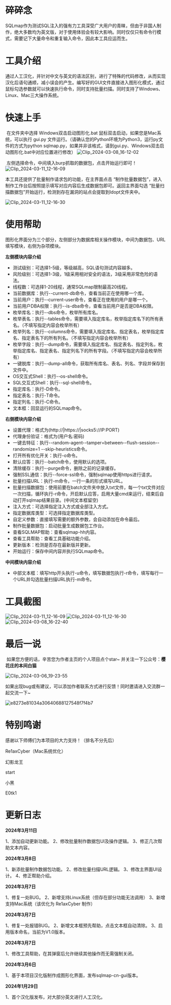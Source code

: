 # 碎碎念

​	SQLmap作为测试SQL注入的强有力工具深受广大用户的青睐，但由于非国人制作，绝大多数均为英文版，对于使用体验会有较大影响。同时仅仅只有命令行模式，需要记下大量命令和重复输入命令，因此本工具应运而生。 

# **工具介绍**

​	通过人工汉化，并针对中文与英文的语法区别，进行了特殊的代码修改，从而实现汉化后语句通顺，减小误会的产生。编写好的GUI文件直接进入图形化模式，通过鼠标勾选参数就可以快速执行命令，同时支持批量扫描。同时支持了Windows、Linux、Mac三大操作系统。

# 快速上手

​	在文件夹中选择 Windows双击启动图形化.bat 鼠标双击启动，如果您是Mac系统，可以执行 gui.py 文件运行。（请确认您的Python环境为Python3，运行py文件的方式为python sqlmap.py，如果并非该格式，请到gui.py、Windows双击启动图形化.bat中对应位置进行修改）
![Clip_2024-03-08_16-12-02](https://github.com/honmashironeko/sqlmap-cn/assets/139044047/050fa9e4-ef87-498e-b208-4003b864832e)
  
​	左侧选择命令，中间填入burp抓取的数据包，点击开始运行即可！
![Clip_2024-03-11_12-16-09](https://github.com/honmashironeko/sqlmap-gui/assets/139044047/119ba892-2de9-4db1-931d-60d48740877e)


  本工具还提供了批量制作请求包的功能，在主界面点击 “制作批量数据包”，进入制作工作台后按照提示填写对应内容后生成数据包即可。返回主界面勾选 “批量扫描数据包”开始运行，检测到存在漏洞的站点会提取到ldopt文件夹中。
  
![Clip_2024-03-11_12-16-30](https://github.com/honmashironeko/sqlmap-gui/assets/139044047/e4868938-4a34-4360-934f-f66b2ace30a6)


# 使用帮助

​	图形化界面分为三个部分，左侧部分为数据库相关操作模块，中间为数据包、URL填写模块，右侧为杂项模块。

**左侧模块内容介绍**

- 测试级别：可选择1-5级，等级越高，SQL语句测试内容越多。
- 风险级别：可选择1-3级，1级采用相对安全的语法，3级采用非常危险的语法。
- 线程数：可选择1-20线程，通常SQLmap限制最高20线程。
- 当前数据库：执行--current-db命令，查看当前正在使用哪一个库。
- 当前用户：执行--current-user命令，查看正在使用的用户是哪一个。
- 当前用户DBA权限：执行--is-dba命令，查看当前用户是否是DBA权限。
- 枚举库名：执行--dbs命令，枚举所有库名。
- 枚举表名：执行--tables命令，需要填入指定库名，枚举指定库名下的所有表名。（不填写指定内容会枚举所有）
- 枚举列名：执行--columns命令，需要填入指定库名、指定表名，枚举指定库名、指定表名下的所有列名。（不填写指定内容会枚举所有）
- 枚举字段：执行--dump命令，需要填入指定库名、指定表名、指定列名，枚举指定库名、指定表名、指定列名下的所有字段。（不填写指定内容会枚举所有）
- 一键脱库：执行--dump-all命令，获取所有库名、表名、列名、字段并保存到文件中。
- OS交互式Shell：执行--os-shell命令。
- SQL交互式Shell：执行--sql-shell命令。
- 指定库名：执行-D命令。
- 指定表名：执行-T命令。
- 指定列名：执行-C命令。
- 文本框：回显运行的SQLmap命令。
  
**右侧模块内容介绍**

- 设置代理：格式为(http://|https://|socks5://IP:PORT)
- 代理身份验证：格式为(用户名:密码)
- 一键去特征：执行--random-agent--tamper=between--flush-session--randomize=1 --skip-heuristics命令。
- 打开所有优化开关：执行-o命令。
- 默认应答：执行--batch命令，使用默认的选项。
- 清除缓存：执行--purge命令，删除之前的记录缓存。
- 强制SSL通信：执行--force-ssl命令，强制sqlmap使用https进行请求。
- 批量扫描URL：执行-m命令，一行一条的形式填写URL。
- 批量扫描数据包：使用前要在batch文件夹中放入txt文件，每一个txt文件对应一次扫描，循环执行-r命令，开启默认应答，启用大量cmd来运行，结束后自动打开sqlmap结果目录。(中间文本框留空)
- 注入方式：可选择指定注入方式或全部注入方式。
- 指定数据库类型：可选择指定数据库类型。
- 自定义参数：直接填写需要的额外参数，会自动添加在命令最后。
- 制作批量数据包：启动批量生成数据包工作台。
- 查看SQLMAP帮助：查看sqlmap-hh内容。
- 查看工具帮助：查看工具基础功能介绍。
- 更新版本：检测是否存在最新版并更新。
- 开始运行：保存中间内容并执行SQLmap命令。


**中间模块内容介绍**

- 中部文本框：填写http开头执行-u命令，填写数据包执行-r命令，填写每行一个URL并勾选批量扫描URL执行-m命令。

# 工具截图
![Clip_2024-03-11_12-16-09](https://github.com/honmashironeko/sqlmap-gui/assets/139044047/119ba892-2de9-4db1-931d-60d48740877e)
![Clip_2024-03-11_12-16-30](https://github.com/honmashironeko/sqlmap-gui/assets/139044047/e4868938-4a34-4360-934f-f66b2ace30a6)
![Clip_2024-03-08_16-22-40](https://github.com/honmashironeko/sqlmap-cn/assets/139044047/33730cd6-fd38-49f7-b705-6f56d9ba7bab)


# 最后一说

​	如果您方便的话，辛苦您为作者主页的个人项目点个star~ 并关注一下公众号：**樱花庄的本间白猫**

![Clip_2024-03-06_19-23-55](https://github.com/honmashironeko/sqlmap-cn/assets/139044047/ac76b86e-35b9-4c64-a00a-1eb7a7fe05d2)

​	如果出现bug或有建议，可以添加作者联系方式进行反馈！同时邀请进入交流群一起交流一下~

![e8273e81034a30640688127548f7f4b7](https://github.com/honmashironeko/sqlmap-cn/assets/139044047/1bd6390a-673c-42e6-9a62-074eb35e146e)

# 特别鸣谢

感谢以下师傅们为本项目的大力支持！（排名不分先后）

Re1axCyber（Mac系统优化）

幻影龙王

start

小黑

E0tk1

# 更新日志

**2024年3月11日**

1、添加自动更新功能。
2、修改批量制作数据包UI及操作逻辑。
3、修正几次帮助文本内容。

**2024年3月8日**

1、新添批量制作数据包功能。
2、修改批量扫描URL逻辑。
3、修改主界面UI设计。
4、修正帮助介绍。

**2024年3月7日**

1、修复一处BUG。
2、新增支持Linux系统（但存在部分功能无法调用）
3、新增支持Mac系统（该优化为 Re1axCyber 制作）

**2024年3月7日**

1、修复一处报错BUG。
2、新增文本框预先帮助，点击文本框自动清除。
3、启用版本命名，当前为V1.0版本。

**2024年3月7日**

1、修改工具帮助，在其弹窗后允许继续其他操作而无需强制关闭。

**2024年3月6日**

1、基于本项目汉化版制作成图形化界面，发布sqlmap-cn-gui版本。

**2024年1月29日**

1、首个汉化版发布，对大部分英文进行人工汉化。
